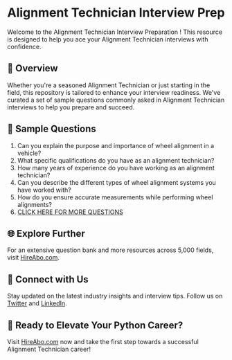 # Alignment Technician Interview Prep

Welcome to the Alignment Technician Interview Preparation ! This resource is designed to help you ace your Alignment Technician interviews with confidence.

## 🚀 Overview

Whether you're a seasoned Alignment Technician or just starting in the field, this repository is tailored to enhance your interview readiness. We've curated a set of sample questions commonly asked in Alignment Technician interviews to help you prepare and succeed.

## 📝 Sample Questions

1. Can you explain the purpose and importance of wheel alignment in a vehicle?
2. What specific qualifications do you have as an alignment technician?
3. How many years of experience do you have working as an alignment technician?
4. Can you describe the different types of wheel alignment systems you have worked with?
5. How do you ensure accurate measurements while performing wheel alignments?
6. [CLICK HERE FOR MORE QUESTIONS](https://hireabo.com/job/12_4_12/Alignment%20Technician)

## 🌐 Explore Further

For an extensive question bank and more resources across 5,000 fields, visit [HireAbo.com](https://www.hireabo.com).

## 📱 Connect with Us

Stay updated on the latest industry insights and interview tips. Follow us on [Twitter](https://twitter.com/hireabo) and [LinkedIn](https://www.linkedin.com/in/hire-abo-3609972a8/).

## 🚀 Ready to Elevate Your Python Career?

Visit [HireAbo.com](https://www.hireabo.com) now and take the first step towards a successful Alignment Technician career!